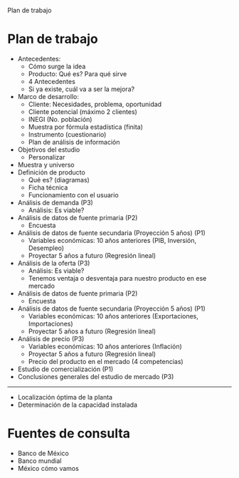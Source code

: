 Plan de trabajo

# Plan de trabajo
* Antecedentes:
	* Cómo surge la idea
	* Producto: Qué es? Para qué sirve
	* 4 Antecedentes
	* Si ya existe, cuál va a ser la mejora?
* Marco de desarrollo:
	* Cliente: Necesidades, problema, oportunidad
	* Cliente potencial (máximo 2 clientes)
	* INEGI (No. población)
	* Muestra por fórmula estadística (finita)
	* Instrumento (cuestionario)
	* Plan de análisis de información
* Objetivos del estudio
	* Personalizar
* Muestra y universo
* Definición de producto
	* Qué es? (diagramas)
	* Ficha técnica
	* Funcionamiento con el usuario
* Análisis de demanda (P3)
	* Análisis: Es viable?
* Análisis de datos de fuente primaria (P2)
	* Encuesta
* Análisis de datos de fuente secundaria (Proyección 5 años) (P1)
	* Variables económicas: 10 años anteriores (PIB, Inversión, Desempleo)
	* Proyectar 5 años a futuro (Regresión lineal)
* Análisis de la oferta (P3)
	* Análisis: Es viable?
	* Tenemos ventaja o desventaja para nuestro producto en ese mercado
* Análisis de datos de fuente primaria (P2)
	* Encuesta
* Análisis de datos de fuente secundaria (Proyección 5 años) (P1)
	* Variables económicas: 10 años anteriores (Exportaciones, Importaciones)
	* Proyectar 5 años a futuro (Regresión lineal)
* Análisis de precio (P3)
	* Variables económicas: 10 años anteriores (Inflación)
	* Proyectar 5 años a futuro (Regresión lineal)
	* Precio del producto en el mercado (4 competencias)
* Estudio de comercialización (P1)
* Conclusiones generales del estudio de mercado (P3)
***
* Localización óptima de la planta
* Determinación de la capacidad instalada

# Fuentes de consulta
* Banco de México
* Banco mundial
* México cómo vamos